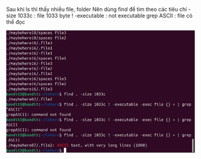 Sau khi ls thì thấy nhiều file, folder
Nên dùng find để tìm theo các tiêu chí
-size 1033c : file 1033 byte
! -executable : not executable
grep ASCII : file có thể đọc

![alt text](writeup/anh/7.png)